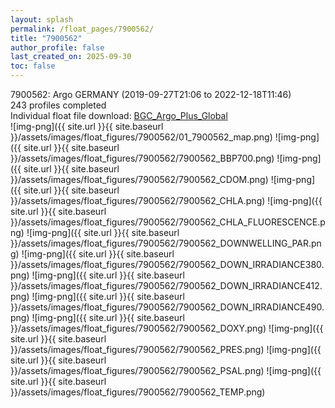 ```yaml
---
layout: splash
permalink: /float_pages/7900562/
title: "7900562"
author_profile: false
last_created_on: 2025-09-30
toc: false
---
```

 
7900562: Argo GERMANY (2019-09-27T21:06 to 2022-12-18T11:46)\
243 profiles completed\
Individual float file download: [BGC_Argo_Plus_Global](https://ftp.soest.hawaii.edu/bgc_argo_plus/Individual_Floats/outliers_removed/7900562_Sprof_processed.nc)\
![img-png]({{ site.url }}{{ site.baseurl }}/assets/images/float_figures/7900562/01_7900562_map.png)
![img-png]({{ site.url }}{{ site.baseurl }}/assets/images/float_figures/7900562/7900562_BBP700.png)
![img-png]({{ site.url }}{{ site.baseurl }}/assets/images/float_figures/7900562/7900562_CDOM.png)
![img-png]({{ site.url }}{{ site.baseurl }}/assets/images/float_figures/7900562/7900562_CHLA.png)
![img-png]({{ site.url }}{{ site.baseurl }}/assets/images/float_figures/7900562/7900562_CHLA_FLUORESCENCE.png)
![img-png]({{ site.url }}{{ site.baseurl }}/assets/images/float_figures/7900562/7900562_DOWNWELLING_PAR.png)
![img-png]({{ site.url }}{{ site.baseurl }}/assets/images/float_figures/7900562/7900562_DOWN_IRRADIANCE380.png)
![img-png]({{ site.url }}{{ site.baseurl }}/assets/images/float_figures/7900562/7900562_DOWN_IRRADIANCE412.png)
![img-png]({{ site.url }}{{ site.baseurl }}/assets/images/float_figures/7900562/7900562_DOWN_IRRADIANCE490.png)
![img-png]({{ site.url }}{{ site.baseurl }}/assets/images/float_figures/7900562/7900562_DOXY.png)
![img-png]({{ site.url }}{{ site.baseurl }}/assets/images/float_figures/7900562/7900562_PRES.png)
![img-png]({{ site.url }}{{ site.baseurl }}/assets/images/float_figures/7900562/7900562_PSAL.png)
![img-png]({{ site.url }}{{ site.baseurl }}/assets/images/float_figures/7900562/7900562_TEMP.png)
